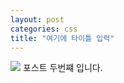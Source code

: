```yaml
---
layout: post
categories: css
title: "여기에 타이틀 입력"
---
```


<img src="{{ site.baseurl }}/images/pic01.jpg" class="fit image">
포스트 두번쨰 입니다.
